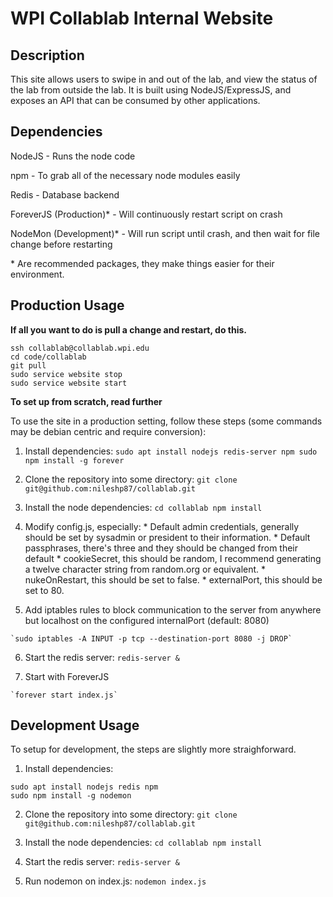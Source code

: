 # WPI Collablab Internal Website
## Description
This site allows users to swipe in and out of the lab, and view the status of the lab from outside the lab. It is built using NodeJS/ExpressJS, and exposes an API that can be consumed by other applications.

## Dependencies
NodeJS - Runs the node code

npm - To grab all of the necessary node modules easily

Redis - Database backend

ForeverJS (Production)* - Will continuously restart script on crash

NodeMon (Development)* - Will run script until crash, and then wait for file change before restarting



\* Are recommended packages, they make things easier for their environment.

## Production Usage

**If all you want to do is pull a change and restart, do this.**
```
ssh collablab@collablab.wpi.edu
cd code/collablab
git pull
sudo service website stop
sudo service website start
```

**To set up from scratch, read further**

  To use the site in a production setting, follow these steps (some commands may be debian centric and require conversion):
  1. Install dependencies:
    ```
    sudo apt install nodejs redis-server npm
    sudo npm install -g forever
    ```

  2. Clone the repository into some directory:
    `git clone git@github.com:nileshp87/collablab.git`

  3. Install the node dependencies:
    ```
    cd collablab
    npm install
    ```
  4. Modify config.js, especially:
    * Default admin credentials, generally should be set by sysadmin or president to their information.
    * Default passphrases, there's three and they should be changed from their default
    * cookieSecret, this should be random, I recommend generating a twelve character string from random.org or equivalent.
    * nukeOnRestart, this should be set to false.
    * externalPort, this should be set to 80.

  5. Add iptables rules to block communication to the server from anywhere but localhost on the configured internalPort (default: 8080)

    `sudo iptables -A INPUT -p tcp --destination-port 8080 -j DROP`

  6. Start the redis server:
    ```
    redis-server &
    ```

  7. Start with ForeverJS

    `forever start index.js`

## Development Usage
  To setup for development, the steps are slightly more straighforward.

  1. Install dependencies:
    
    sudo apt install nodejs redis npm
    sudo npm install -g nodemon
    

  2. Clone the repository into some directory:
    `git clone git@github.com:nileshp87/collablab.git`

  3. Install the node dependencies:
    ```
    cd collablab
    npm install
    ```
  4. Start the redis server:
    ```
    redis-server &
    ```

  5. Run nodemon on index.js:
    ```
    nodemon index.js
    ```

